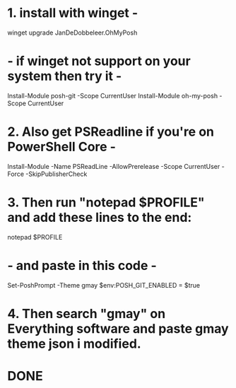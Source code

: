 # 1. install with winget -

winget upgrade JanDeDobbeleer.OhMyPosh

# - if winget not support on your system then try it -

Install-Module posh-git -Scope CurrentUser
Install-Module oh-my-posh -Scope CurrentUser



# 2. Also get PSReadline if you're on PowerShell Core -

Install-Module -Name PSReadLine -AllowPrerelease -Scope CurrentUser -Force -SkipPublisherCheck



# 3. Then run "notepad $PROFILE" and add these lines to the end:

notepad $PROFILE

# - and paste in this code -

Set-PoshPrompt -Theme gmay
$env:POSH_GIT_ENABLED = $true

# 4. Then search "gmay" on Everything software and paste gmay theme json i modified.

# DONE




